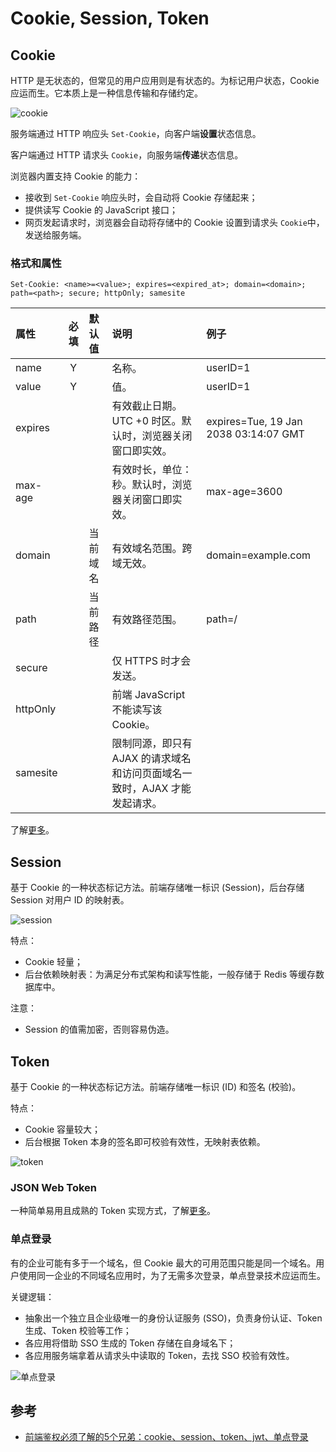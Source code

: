 # Cookie, Session, Token

## Cookie

HTTP 是无状态的，但常见的用户应用则是有状态的。为标记用户状态，Cookie 应运而生。它本质上是一种信息传输和存储约定。

![cookie](5a836af489114198a5bb413c7f1b56b2.drawio.svg)

服务端通过 HTTP 响应头 `Set-Cookie`，向客户端**设置**状态信息。

客户端通过 HTTP 请求头 `Cookie`，向服务端**传递**状态信息。

浏览器内置支持 Cookie 的能力：

* 接收到 `Set-Cookie` 响应头时，会自动将 Cookie 存储起来；
* 提供读写 Cookie 的 JavaScript 接口；
* 网页发起请求时，浏览器会自动将存储中的 Cookie 设置到请求头 `Cookie`中，发送给服务端。

### 格式和属性

```http
Set-Cookie: <name>=<value>; expires=<expired_at>; domain=<domain>; path=<path>; secure; httpOnly; samesite
```

| 属性 | 必填 | 默认值 | 说明 | 例子 |
| :--- | :---: | :--- | :--- | :--- |
| name | Y |  | 名称。 | userID=1 |
| value | Y |  | 值。 | userID=1 |
| expires |  |  | 有效截止日期。UTC +0 时区。默认时，浏览器关闭窗口即实效。 | expires=Tue, 19 Jan 2038 03:14:07 GMT |
| max-age |  |  | 有效时长，单位：秒。默认时，浏览器关闭窗口即实效。 | max-age=3600 |
| domain |  | 当前域名 | 有效域名范围。跨域无效。 | domain=example.com |
| path |  | 当前路径 | 有效路径范围。 | path=/ |
| secure |  |  | 仅 HTTPS 时才会发送。 |  |
| httpOnly |  |  | 前端 JavaScript 不能读写该 Cookie。 |  |
| samesite |  |  | 限制同源，即只有 AJAX 的请求域名和访问页面域名一致时，AJAX 才能发起请求。 |  |

了解[更多](https://javascript.info/cookie)。

## Session

基于 Cookie 的一种状态标记方法。前端存储唯一标识 \(Session\)，后台存储 Session 对用户 ID 的映射表。

![session](8aa6c45b941f44d2a42ab690aa66f23b.drawio.svg)

特点：

* Cookie 轻量；
* 后台依赖映射表：为满足分布式架构和读写性能，一般存储于 Redis 等缓存数据库中。

注意：

* Session 的值需加密，否则容易伪造。

## Token

基于 Cookie 的一种状态标记方法。前端存储唯一标识 \(ID\) 和签名 \(校验\)。

特点：

* Cookie 容量较大；
* 后台根据 Token 本身的签名即可校验有效性，无映射表依赖。

![token](55668d0c296842ceab623945cc671f28.drawio.svg)

### JSON Web Token

一种简单易用且成熟的 Token 实现方式，了解[更多](https://jwt.io)。

### 单点登录

有的企业可能有多于一个域名，但 Cookie 最大的可用范围只能是同一个域名。用户使用同一企业的不同域名应用时，为了无需多次登录，单点登录技术应运而生。

关键逻辑：

* 抽象出一个独立且企业级唯一的身份认证服务 \(SSO\)，负责身份认证、Token 生成、Token 校验等工作；
* 各应用将借助 SSO 生成的 Token 存储在自身域名下；
* 各应用服务端拿着从请求头中读取的 Token，去找 SSO 校验有效性。

![&#x5355;&#x70B9;&#x767B;&#x5F55;](00ccaf52b8fa4898abbf0a5f19d749db.drawio.svg)

## 参考

* [前端鉴权必须了解的5个兄弟：cookie、session、token、jwt、单点登录](https://mp.weixin.qq.com/s/hKL3haddZkIEHpNuUgWh3A)